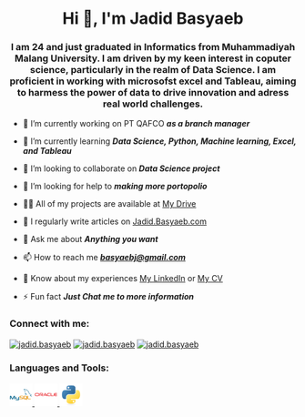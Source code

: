 <h1 align="center">Hi 👋, I'm Jadid Basyaeb</h1>
<h3 align="center">I am 24 and just graduated in Informatics from Muhammadiyah Malang University. I am driven by my keen interest in coputer science, particularly in the realm of Data Science. I am proficient in working with microsofst excel and Tableau, aiming to harmess the power of data to drive innovation and adress real world challenges.</h3>



- 🔭 I’m currently working on PT QAFCO ***as a branch manager***

- 🌱 I’m currently learning ***Data Science, Python, Machine learning, Excel, and Tableau***

- 👯 I’m looking to collaborate on ***Data Science project***

- 🤝 I’m looking for help to ***making more portopolio***

- 👨‍💻 All of my projects are available at [My Drive](https://drive.google.com/drive/folders/1AdR3U1hAN8hAucd-oWbfhzjvN7tNzClt?usp=sharing)

- 📝 I regularly write articles on [Jadid.Basyaeb.com]()

- 💬 Ask me about ***Anything you want***

- 📫 How to reach me ***basyaebj@gmail.com***

- 📄 Know about my experiences [My LinkedIn](https://www.linkedin.com/in/jadidbasyaeb) or [My CV](https://drive.google.com/file/d/1YFI4-lCowFFgyYMi5JqVa_w_btI-002Q/view?usp=sharing)

- ⚡ Fun fact ***Just Chat me to more information***

<h3 align="left">Connect with me:</h3>
<p align="left">
<a href="https://linkedin.com/in/jadid.basyaeb" target="blank"><img align="center" src="https://raw.githubusercontent.com/rahuldkjain/github-profile-readme-generator/master/src/images/icons/Social/linked-in-alt.svg" alt="jadid.basyaeb" height="30" width="40" /></a>
<a href="https://fb.com/jadid.basyaeb" target="blank"><img align="center" src="https://raw.githubusercontent.com/rahuldkjain/github-profile-readme-generator/master/src/images/icons/Social/facebook.svg" alt="jadid.basyaeb" height="30" width="40" /></a>
<a href="https://instagram.com/jadid.basyaeb" target="blank"><img align="center" src="https://raw.githubusercontent.com/rahuldkjain/github-profile-readme-generator/master/src/images/icons/Social/instagram.svg" alt="jadid.basyaeb" height="30" width="40" /></a>
</p>

<h3 align="left">Languages and Tools:</h3>
<p align="left"> <a href="https://www.mysql.com/" target="_blank" rel="noreferrer"> <img src="https://raw.githubusercontent.com/devicons/devicon/master/icons/mysql/mysql-original-wordmark.svg" alt="mysql" width="40" height="40"/> </a> <a href="https://www.oracle.com/" target="_blank" rel="noreferrer"> <img src="https://raw.githubusercontent.com/devicons/devicon/master/icons/oracle/oracle-original.svg" alt="oracle" width="40" height="40"/> </a> <a href="https://www.python.org" target="_blank" rel="noreferrer"> <img src="https://raw.githubusercontent.com/devicons/devicon/master/icons/python/python-original.svg" alt="python" width="40" height="40"/> </a> </p>
